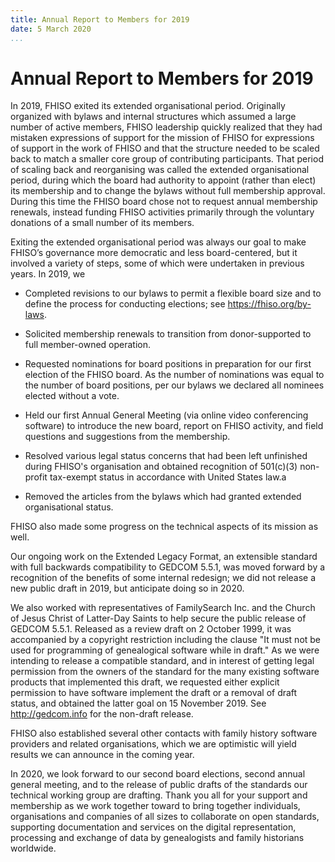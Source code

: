 ```yaml
---
title: Annual Report to Members for 2019
date: 5 March 2020
...
```


Annual Report to Members for 2019
=================================

In 2019, FHISO exited its extended organisational period. Originally organized
with bylaws and internal structures which assumed a large number of active
members, FHISO leadership quickly realized that they had mistaken expressions
of support for the mission of FHISO for expressions of support in the work of
FHISO and that the structure needed to be scaled back to match a smaller core
group of contributing participants. That period of scaling back and
reorganising was called the extended organisational period, during which the
board had authority to appoint (rather than elect) its membership and to change
the bylaws without full membership approval. During this time the FHISO board
chose not to request annual membership renewals, instead funding FHISO
activities primarily through the voluntary donations of a small number of its
members.

Exiting the extended organisational period was always our goal to make FHISO’s
governance more democratic and less board-centered, but it involved a variety
of steps, some of which were undertaken in previous years. In 2019, we

* Completed revisions to our bylaws to permit a flexible board size and to
  define the process for conducting elections; see <https://fhiso.org/by-laws>.

* Solicited membership renewals to transition from donor-supported to full
  member-owned operation.

* Requested nominations for board positions in preparation for our first
  election of the FHISO board. As the number of nominations was equal to the
  number of board positions, per our bylaws we declared all nominees elected
  without a vote.

* Held our first Annual General Meeting (via online video conferencing
  software) to introduce the new board, report on FHISO activity, and field
  questions and suggestions from the membership.

* Resolved various legal status concerns that had been left unfinished during
  FHISO's organisation and obtained recognition of 501(c)(3) non-profit
  tax-exempt status in accordance with United States law.a

* Removed the articles from the bylaws which had granted extended
  organisational status.

FHISO also made some progress on the technical aspects of its mission as well.

Our ongoing work on the Extended Legacy Format, an extensible standard with
full backwards compatibility to GEDCOM 5.5.1, was moved forward by a
recognition of the benefits of some internal redesign; we did not release a new
public draft in 2019, but anticipate doing so in 2020.

We also worked with representatives of FamilySearch Inc. and the Church of
Jesus Christ of Latter-Day Saints to help secure the public release of GEDCOM
5.5.1. Released as a review draft on 2 October 1999, it was accompanied by a
copyright restriction including the clause "It must not be used for programming
of genealogical software while in draft." As we were intending to release a
compatible standard, and in interest of getting legal permission from the
owners of the standard for the many existing software products that implemented
this draft, we requested either explicit permission to have software implement
the draft or a removal of draft status, and obtained the latter goal on 15
November 2019. See <http://gedcom.info> for the non-draft release.

FHISO also established several other contacts with family history software
providers and related organisations, which we are optimistic will yield results
we can announce in the coming year.

In 2020, we look forward to our second board elections, second annual general
meeting, and to the release of public drafts of the standards our technical
working group are drafting. Thank you all for your support and membership as we
work together toward to bring together individuals, organisations and companies
of all sizes to collaborate on open standards, supporting documentation and
services on the digital representation, processing and exchange of data by
genealogists and family historians worldwide.


